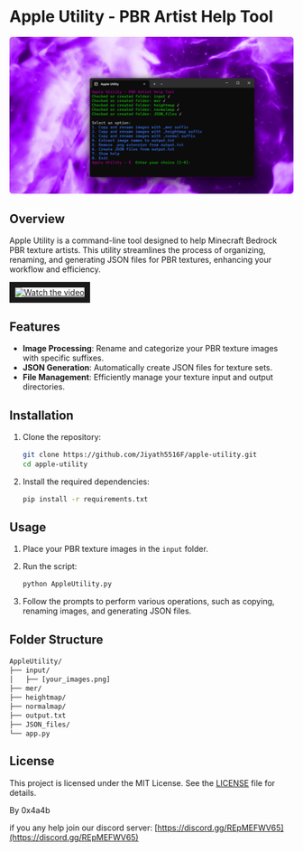 # Apple Utility - PBR Artist Help Tool

![preview_image](/preview_image.png)

## Overview

Apple Utility is a command-line tool designed to help Minecraft Bedrock PBR texture artists. This utility streamlines the process of organizing, renaming, and generating JSON files for PBR textures, enhancing your workflow and efficiency.

<a href="https://youtu.be/2w4yvxm-h5c?si=xGtHuV9ZEkoIBJJs" target="_blank">
 <img src="https://img.youtube.com/vi/2w4yvxm-h5c/maxresdefault.jpg" alt="Watch the video" width="240" height="180" border="10" />
</a>

## Features

- **Image Processing**: Rename and categorize your PBR texture images with specific suffixes.
- **JSON Generation**: Automatically create JSON files for texture sets.
- **File Management**: Efficiently manage your texture input and output directories.

## Installation

1. Clone the repository:
   ```bash
   git clone https://github.com/Jiyath5516F/apple-utility.git
   cd apple-utility
   ```

2. Install the required dependencies:
   ```bash
   pip install -r requirements.txt
   ```

## Usage

1. Place your PBR texture images in the `input` folder.
2. Run the script:
   ```bash
   python AppleUtility.py
   ```

3. Follow the prompts to perform various operations, such as copying, renaming images, and generating JSON files.

## Folder Structure

```
AppleUtility/
├── input/
│   ├── [your_images.png]
├── mer/
├── heightmap/
├── normalmap/
├── output.txt
├── JSON_files/
└── app.py
```

## License

This project is licensed under the MIT License. See the [LICENSE](LICENSE) file for details.

By 0x4a4b 

if you any help join our discord server:
[https://discord.gg/REpMEFWV65](https://discord.gg/REpMEFWV65)
